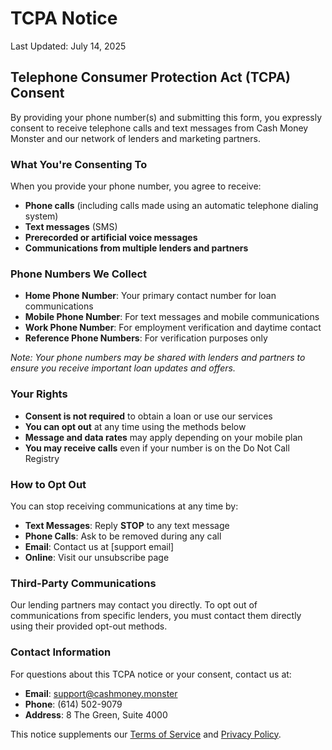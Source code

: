 # TCPA Notice

Last Updated: July 14, 2025

## Telephone Consumer Protection Act (TCPA) Consent

By providing your phone number(s) and submitting this form, you expressly consent to receive telephone calls and text messages from Cash Money Monster and our network of lenders and marketing partners.

### What You're Consenting To

When you provide your phone number, you agree to receive:

- **Phone calls** (including calls made using an automatic telephone dialing system)
- **Text messages** (SMS)
- **Prerecorded or artificial voice messages**
- **Communications from multiple lenders and partners**

### Phone Numbers We Collect

- **Home Phone Number**: Your primary contact number for loan communications
- **Mobile Phone Number**: For text messages and mobile communications
- **Work Phone Number**: For employment verification and daytime contact
- **Reference Phone Numbers**: For verification purposes only

*Note: Your phone numbers may be shared with lenders and partners to ensure you receive important loan updates and offers.*

### Your Rights

- **Consent is not required** to obtain a loan or use our services
- **You can opt out** at any time using the methods below
- **Message and data rates** may apply depending on your mobile plan
- **You may receive calls** even if your number is on the Do Not Call Registry

### How to Opt Out

You can stop receiving communications at any time by:

- **Text Messages**: Reply **STOP** to any text message
- **Phone Calls**: Ask to be removed during any call
- **Email**: Contact us at [support email]
- **Online**: Visit our unsubscribe page

### Third-Party Communications

Our lending partners may contact you directly. To opt out of communications from specific lenders, you must contact them directly using their provided opt-out methods.

### Contact Information

For questions about this TCPA notice or your consent, contact us at:

- **Email**: support@cashmoney.monster
- **Phone**: (614) 502-9079
- **Address**: 8 The Green, Suite 4000

This notice supplements our [Terms of Service](/terms) and [Privacy Policy](/privacy).